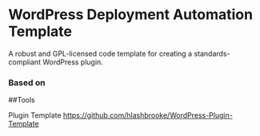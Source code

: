WordPress Deployment Automation Template
=========================

A robust and GPL-licensed code template for creating a standards-compliant WordPress plugin.

### Based on



##Tools

Plugin Template
https://github.com/hlashbrooke/WordPress-Plugin-Template
